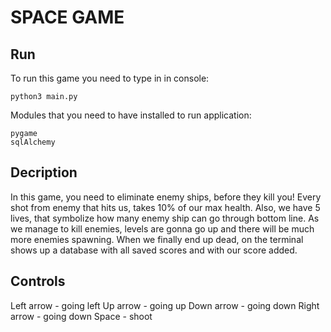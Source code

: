# SPACE GAME

## Run
To run this game you need to type in in console:

```
python3 main.py
```

Modules that you need to have installed to run application:
```
pygame
sqlAlchemy
```

## Decription

In this game, you need to eliminate enemy ships, before they kill you! Every shot from enemy that hits us, takes 10% of our max health. Also, we have 5 lives, that symbolize how many enemy ship can go through bottom line. As we manage to kill enemies, levels are gonna go up and there will be much more enemies spawning. When we finally end up dead, on the terminal shows up a database with all saved scores and with our score added. 

## Controls

Left arrow - going left
Up arrow - going up
Down arrow - going down
Right arrow - going down
Space - shoot
